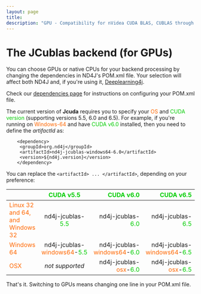 ```yaml
---
layout: page
title: 
description: "GPU - Compatibility for nVidea CUDA BLAS, CUBLAS through JCUBLAS"
---
```


# The JCublas backend (for GPUs) 

You can choose GPUs or native CPUs for your backend processing by changing the dependencies in ND4J's POM.xml file. Your selection will affect both ND4J and, if you're using it, [Deeplearning4j](http://deeplearning4j.org/).

Check our [dependencies page](dependencies.html) for instructions on configuring your POM.xml file.

The current version of __Jcuda__ requires you to specify your <font color="#FF6600">OS</font> and <font color="#00CC00">CUDA version</font> (supporting versions 5.5, 6.0 and 6.5). For example, if you're running on <font color="#FF6600">Windows-64</font> and have <font color="#00CC00">CUDA v6.0</font> installed, then you need to define the _artifactId_ as:

        <dependency>
         <groupId>org.nd4j</groupId>
         <artifactId>nd4j-jcublas-windows64-6.0</artifactId>
         <version>${nd4j.version}</version>
        </dependency>

You can replace the `<artifactId> ... </artifactId>`, depending on your preference:

|                                 | <font color="#00CC00">CUDA v5.5</font>                  | <font color="#00CC00">CUDA v6.0</font>                  | <font color="#00CC00">CUDA v6.5</font>                  |
| ------------------------------- |:--------------------------:| --------------------------:|---------------------------:|
| <font color="#FF6600">Linux 32 and 64, and Windows 32</font> | nd4j-jcublas-<font color="#00CC00">5.5</font>           | nd4j-jcublas-<font color="#00CC00">6.0</font>           | nd4j-jcublas-<font color="#00CC00">6.5</font>           |
| <font color="#FF6600">Windows 64</font>                      | nd4j-jcublas-<font color="#FF6600">windows64</font>-<font color="#00CC00">5.5</font> | nd4j-jcublas-<font color="#FF6600">windows64</font>-<font color="#00CC00">6.0</font> | nd4j-jcublas-<font color="#FF6600">windows64</font>-<font color="#00CC00">6.5</font> |
| <font color="#FF6600">OSX</font>                             | _not supported_            | nd4j-jcublas-<font color="#FF6600">osx</font>-<font color="#00CC00">6.0</font>       | nd4j-jcublas-<font color="#FF6600">osx</font>-<font color="#00CC00">6.5</font>       |

That's it. Switching to GPUs means changing one line in your POM.xml file.
